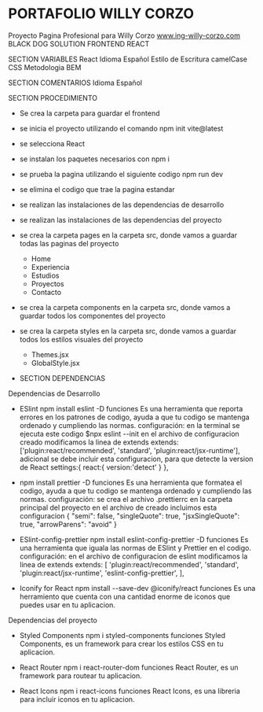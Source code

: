 # PORTAFOLIO WILLY CORZO

Proyecto Pagina Profesional para Willy Corzo
www.ing-willy-corzo.com
BLACK DOG SOLUTION
FRONTEND REACT

SECTION VARIABLES
React
Idioma Español
Estilo de Escritura camelCase
CSS
Metodologia BEM

SECTION COMENTARIOS
Idioma Español

SECTION PROCEDIMIENTO

- Se crea la carpeta para guardar el frontend
- se inicia el proyecto utilizando el comando npm init vite@latest
- se selecciona React
- se instalan los paquetes necesarios con npm i
- se prueba la pagina utilizando el siguiente codigo npm run dev
- se elimina el codigo que trae la pagina estandar
- se realizan las instalaciones de las dependencias de desarrollo
- se realizan las instalaciones de las dependencias del proyecto
- se crea la carpeta pages en la carpeta src, donde vamos a guardar todas las paginas del proyecto
  - Home
  - Experiencia
  - Estudios
  - Proyectos
  - Contacto
- se crea la carpeta components en la carpeta src, donde vamos a guardar todos los componentes del proyecto
- se crea la carpeta styles en la carpeta src, donde vamos a guardar todos los estilos visuales del proyecto
  - Themes.jsx
  - GlobalStyle.jsx

- SECTION DEPENDENCIAS

Dependencias de Desarrollo

- ESlint
  npm install eslint -D
  funciones
  Es una herramienta que reporta errores en los patrones de codigo, ayuda a que tu codigo se mantenga ordenado y cumpliendo las normas.
  configuración:
  en la terminal se ejecuta este codigo $npx eslint --init
  en el archivo de configuracion creado modificamos la linea de extends
  extends: ['plugin:react/recommended', 'standard', 'plugin:react/jsx-runtime'],
  adicional se debe incluir esta configuracion, para que detecte la version de React
  settings:{
  react:{
  version:'detect'
  }
  },

- npm install prettier -D
  funciones
  Es una herramienta que formatea el codigo, ayuda a que tu codigo se mantenga ordenado y cumpliendo las normas.
  configuración:
  se crea el archivo .prettierrc en la carpeta principal del proyecto
  en el archivo de creado incluimos esta configuracion
  {
  "semi": false,
  "singleQuote": true,
  "jsxSingleQuote": true,
  "arrowParens": "avoid"
  }

- ESlint-config-prettier
  npm install eslint-config-prettier -D
  funciones
  Es una herramienta que iguala las normas de ESlint y Prettier en el codigo.
  configuración:
  en el archivo de configuracion de eslint modificamos la linea de extends
  extends: [
  'plugin:react/recommended',
  'standard',
  'plugin:react/jsx-runtime',
  'eslint-config-prettier',
  ],

- Iconify for React
  npm install --save-dev @iconify/react
  funciones
  Es una herramiento que cuenta con una cantidad enorme de iconos que puedes usar en tu aplicacion.

Dependencias del proyecto

- Styled Components
  npm i styled-components
  funciones
  Styled Components, es un framework para crear los estilos CSS en tu aplicacion.

- React Router
  npm i react-router-dom
  funciones
  React Router, es un framework para routear tu aplicacion.

- React Icons
  npm i react-icons
  funciones
  React Icons, es una libreria para incluir iconos en tu aplicacion.
